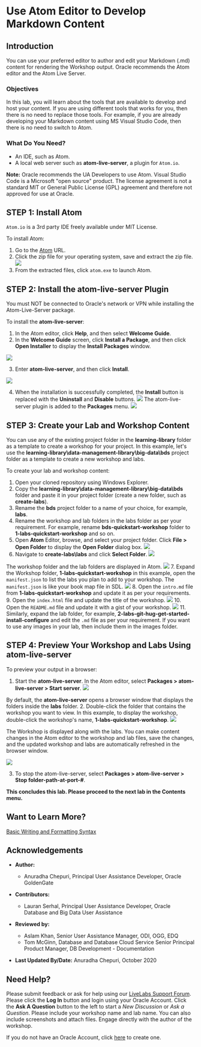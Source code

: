 # Use Atom Editor to Develop Markdown Content

## Introduction

You can use your preferred editor to author and edit your Markdown (.md) content for rendering the Workshop output. Oracle recommends the Atom editor and the Atom Live Server.

### Objectives

In this lab, you will learn about the tools that are available to develop and host your content. If you are using different tools that works for you, then there is no need to replace those tools. For example, if you are already developing your Markdown content using MS Visual Studio Code, then there is no need to switch to Atom.

### What Do You Need?
* An IDE, such as Atom.
* A local web server such as **atom-live-server**, a plugin for `Atom.io`.

**Note:** Oracle recommends the UA Developers to use Atom. Visual Studio Code is a Microsoft "open source" product. The license agreement is not a standard MIT or General Public License (GPL) agreement and therefore not approved for use at Oracle.


## **STEP 1:** Install Atom
`Atom.io` is a 3rd party IDE freely available under MIT License.

To install Atom:
1. Go to the [Atom](https://github.com/atom/atom/releases/tag/v1.51.0) URL.
2. Click the zip file  for your operating system, save and extract the zip file.
  ![](./images/use-atom-editor-download.png " ")
3. From the extracted files, click `atom.exe` to launch Atom.

## **STEP 2:** Install the atom-live-server Plugin
You must NOT be connected to Oracle's network or VPN while installing the Atom-Live-Server package.

To install the **atom-live-server**:
1. In the Atom editor, click **Help**, and then select **Welcome Guide**.
2. In the **Welcome Guide** screen, click **Install a Package**, and then click **Open Installer** to display the **Install Packages** window.

  ![](./images/use-atom-editor-welcome-install-package.png " ")

3. Enter **atom-live-server**, and then click **Install**.

  ![](./images/use-atom-editor-welcome-install-package-atom-live-server.png " ")

4. When the installation is successfully completed, the **Install** button is replaced with the **Uninstall** and **Disable** buttons.
  ![](./images/use-atom-editor-welcome-uninstall-disable.png " ")
The atom-live-server plugin is added to the **Packages** menu.
  ![](./images/use-atom-editor-welcome-atom-live-server-package-menu.png " ")

## **STEP 3:** Create your Lab and Workshop Content
You can use any of the existing project folder in the **learning-library** folder as a template to create a workshop for your project. In this example, let's use the **learning-library\data-management-library\big-data\bds** project folder as a template to create a new workshop and labs.

To create your lab and workshop content:
1. Open your cloned repository using Windows Explorer.
2. Copy the **learning-library\data-management-library\big-data\bds** folder and paste it in your project folder (create a new folder, such as **create-labs**).
3. Rename the **bds** project folder to a name of your choice, for example, **labs**.
4. Rename the workshop and lab folders in the labs folder as per your requirement.  For example, rename **bds-quickstart-workshop** folder to **1-labs-quickstart-workshop** and so on.
5. Open **Atom** Editor, browse, and select your project folder. Click **File > Open Folder** to display the **Open Folder** dialog box.
  ![](./images/use-atom-editor-open-folder.png " ")
6. Navigate to **create-labs\labs** and click **Select Folder**.
  ![](./images/atom-editor-browse-select-lab.png " ")

  The workshop folder and the lab folders are displayed in Atom.
  ![](./images/use-atom-editor-folder-structure-in-atom.png " ")
7. Expand the Workshop folder, **1-labs-quickstart-workshop** in this example, open the `manifest.json` to list the labs you plan to add to your workshop. The `manifest.json` is like your book map file in SDL.
  ![](./images/use-atom-editor-manifest-json.png " ")
8. Open the `intro.md` file from **1-labs-quickstart-workshop** and update it as per your requirements.
9. Open the `index.html` file and update the title of the workshop.
    ![](./images/use-atom-editor-index-title-update.png " ")
10. Open the `README.md` file and update it with a gist of your workshop.
    ![](./images/use-atom-editor-readme-update.png " ")
11. Similarly, expand the lab folder, for example, **2-labs-git-hug-get-started-install-configure** and edit the `.md` file as per your requirement. If you want to use any images in your lab, then include them in the images folder.

## **STEP 4:** Preview Your Workshop and Labs Using atom-live-server

To preview your output in a browser:
1. Start the **atom-live-server**. In the Atom editor, select **Packages > atom-live-server > Start server**.
  ![](./images/use-atom-editor-packages-start-live-server.png " ")

  By default, the **atom-live-server** opens a browser window that displays the folders inside the **labs** folder.
2. Double-click the folder that contains the workshop you want to view. In this example, to display the workshop, double-click the workshop's name, **1-labs-quickstart-workshop**.
  ![](./images/use-atom-editor-open-live-server.png " ")

  The Workshop is displayed along with the labs. You can make content changes in the Atom editor to the workshop and lab files, save the changes, and the updated workshop and labs are automatically refreshed in the browser window.

  ![](./images/use-atom-editor-workshop-output.png " ")

3. To stop the atom-live-server, select  **Packages > atom-live-server > Stop folder-path-at-port-#**.

**This concludes this lab. Please proceed to the next lab in the Contents menu.**

## Want to Learn More?
[Basic Writing and Formatting Syntax](https://docs.github.com/en/github/writing-on-github/basic-writing-and-formatting-syntax)

## Acknowledgements
* **Author:**
    * Anuradha Chepuri, Principal User Assistance Developer, Oracle GoldenGate
* **Contributors:**
    * Lauran Serhal, Principal User Assistance Developer, Oracle Database and Big Data User Assistance

* **Reviewed by:**  
    * Aslam Khan, Senior User Assistance Manager, ODI, OGG, EDQ
    * Tom McGinn, Database and Database Cloud Service Senior Principal Product Manager, DB Development - Documentation

* **Last Updated By/Date:** Anuradha Chepuri, October 2020

## Need Help?  
Please submit feedback or ask for help using our [LiveLabs Support Forum](https://community.oracle.com/tech/developers/categories/livelabsdiscussions). Please click the **Log In** button and login using your Oracle Account. Click the **Ask A Question** button to the left to start a *New Discussion* or *Ask a Question*.  Please include your workshop name and lab name.  You can also include screenshots and attach files.  Engage directly with the author of the workshop.

If you do not have an Oracle Account, click [here](https://profile.oracle.com/myprofile/account/create-account.jspx) to create one.
